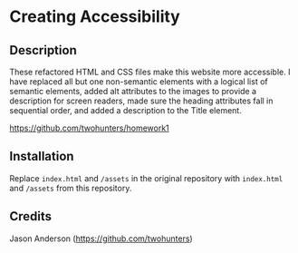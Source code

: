 # Creating Accessibility

## Description 

These refactored HTML and CSS files make this website more accessible. I have replaced all but one non-semantic elements with a logical list of semantic elements, added alt attributes to the images to provide a description for screen readers, made sure the heading attributes fall in sequential order, and added a description to the Title element.

https://github.com/twohunters/homework1


## Installation

Replace `index.html` and `/assets` in the original repository with `index.html` and `/assets` from this repository.


## Credits

Jason Anderson (https://github.com/twohunters)
